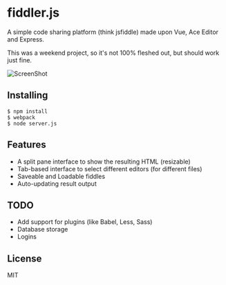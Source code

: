 # fiddler.js

A simple code sharing platform (think jsfiddle) made upon Vue, Ace Editor and Express.

This was a weekend project, so it's not 100% fleshed out, but should work just fine.

![ScreenShot](https://raw.githubusercontent.com/andersevenrud/fiddler.js/master/screenshot.png)

## Installing

```
$ npm install
$ webpack
$ node server.js
```

## Features

* A split pane interface to show the resulting HTML (resizable)
* Tab-based interface to select different editors (for different files)
* Saveable and Loadable fiddles
* Auto-updating result output

## TODO

* Add support for plugins (like Babel, Less, Sass)
* Database storage
* Logins

## License

MIT
